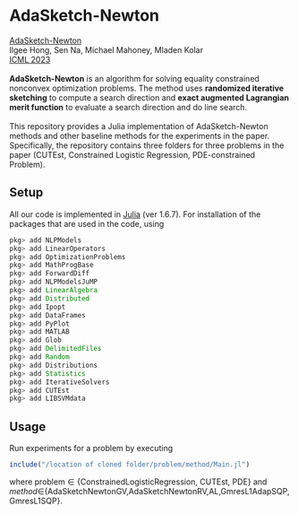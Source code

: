 # AdaSketch-Newton 

[AdaSketch-Newton](https://arxiv.org/pdf/2305.18379.pdf) <br>
Ilgee Hong, Sen Na, Michael Mahoney, Mladen Kolar <br>
[ICML 2023](https://icml.cc/Conferences/2023) <br>
<br>
**AdaSketch-Newton** is an algorithm for solving equality constrained nonconvex optimization problems. The method uses **randomized iterative sketching** to compute a search direction and **exact augmented Lagrangian merit function** to evaluate a search direction and do line search. <br>
<br>
This repository provides a Julia implementation of AdaSketch-Newton methods and other baseline methods for the experiments in the paper. Specifically, the repository contains three folders for three problems in the paper (CUTEst, Constrained Logistic Regression, PDE-constrained Problem).

## Setup

All our code is implemented in [Julia](https://julialang.org/) (ver 1.6.7). For installation of the packages that are used in the code, using <br>
```julia
pkg> add NLPModels
pkg> add LinearOperators
pkg> add OptimizationProblems
pkg> add MathProgBase
pkg> add ForwardDiff
pkg> add NLPModelsJuMP
pkg> add LinearAlgebra
pkg> add Distributed
pkg> add Ipopt
pkg> add DataFrames
pkg> add PyPlot
pkg> add MATLAB
pkg> add Glob
pkg> add DelimitedFiles
pkg> add Random
pkg> add Distributions
pkg> add Statistics
pkg> add IterativeSolvers
pkg> add CUTEst
pkg> add LIBSVMdata
```

## Usage

Run experiments for a problem by executing
```julia
include("/location of cloned folder/problem/method/Main.jl")
```
where $\text{problem}\in\{\text{ConstrainedLogisticRegression, CUTEst, PDE}\}$ and *method*$\in${AdaSketchNewtonGV,AdaSketchNewtonRV,AL,GmresL1AdapSQP,GmresL1SQP}.
